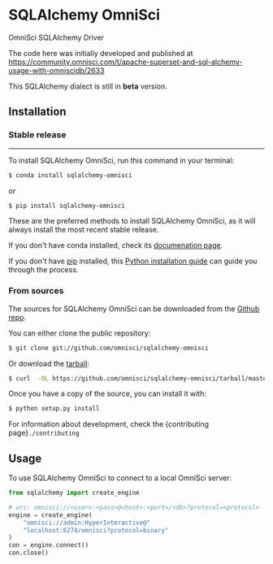 # SQLAlchemy OmniSci

OmniSci SQLAlchemy Driver

The code here was initially developed and published at
https://community.omnisci.com/t/apache-superset-and-sql-alchemy-usage-with-omniscidb/2633

This SQLAlchemy dialect is still in **beta** version.


## Installation

### Stable release
--------------

To install SQLAlchemy OmniSci, run this command in your terminal:

```bash
$ conda install sqlalchemy-omnisci
```

or

```bash
$ pip install sqlalchemy-omnisci
```

These are the preferred methods to install SQLAlchemy OmniSci,
as it will always install the most recent stable release.

If you don't have conda installed, check its
[documenation page](https://docs.conda.io/en/latest/miniconda.html).

If you don't have [pip](https://pip.pypa.io) installed, this [Python
installation
guide](http://docs.python-guide.org/en/latest/starting/installation/)
can guide you through the process.

### From sources

The sources for SQLAlchemy OmniSci can be downloaded from the [Github
repo](https://github.com/omnisci/sqlalchemy-omnisci).

You can either clone the public repository:

```bash
$ git clone git://github.com/omnisci/sqlalchemy-omnisci
```

Or download the
[tarball](https://github.com/omnisci/sqlalchemy-omnisci/tarball/master):

```bash
$ curl  -OL https://github.com/omnisci/sqlalchemy-omnisci/tarball/master
```

Once you have a copy of the source, you can install it with:

```bash
$ python setup.py install
```

For information about development, check the
{contributing page}`./contributing`

## Usage

To use SQLAlchemy OmniSci to connect to a local OmniSci server:

```python
from sqlalchemy import create_engine

# uri: omnisci://<user>:<pass>@<host>:<port>/<db>?protocol=<protocol>
engine = create_engine(
    "omnisci://admin:HyperInteractive@"
    "localhost:6274/omnisci?protocol=binary"
)
con = engine.connect()
con.close()
```
